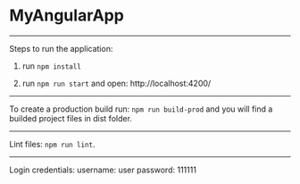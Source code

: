 # MyAngularApp

---

Steps to run the application:

1. run `npm install`

2. run `npm run start` and open: http://localhost:4200/

---

To create a production build run: `npm run build-prod` and you will find a builded project files in dist folder.

---

Lint files: `npm run lint`.

---

Login credentials:
username: user
password: 111111
